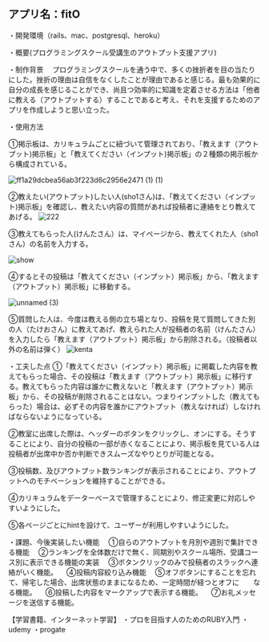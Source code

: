 ## アプリ名：fitO

・開発環境（rails、mac、postgresql、heroku）

・概要(プログラミングスクール受講生のアウトプット支援アプリ)

・制作背景
　プログラミングスクールを通う中で、多くの挫折者を目の当たりにした。挫折の理由は自信をなくしたことが理由であると感じる。最も効果的に自分の成長を感じることができ、尚且つ効率的に知識を定着させる方法は「他者に教える（アウトプットする）することであると考え、それを支援するためのアプリを作成しようと思い立った。

・使用方法

①掲示板は、カリキュラムごとに紐づいて管理されており、「教えます（アウトプット)掲示板」と「教えてください（インプット)掲示板」の２種類の掲示板から構成されている。

![ff1a29dcbea56ab3f223d6c2956e2471 (1) (1)](https://user-images.githubusercontent.com/58842818/81273157-740ab700-9089-11ea-80cc-3377d0cceaf1.gif)

②教えたい(アウトプット)したい人(sho1さん)は、「教えてください（インプット)掲示板」を確認し、教えたい内容の質問があれば投稿者に連絡をとり教えてあげる。
![222](https://user-images.githubusercontent.com/58842818/81278431-a1a72e80-9090-11ea-87b7-845738baadbb.gif)

③教えてもらった人(けんたさん）は、マイページから、教えてくれた人（sho1さん）の名前を入力する。

![show](https://user-images.githubusercontent.com/58842818/81276282-c2ba5000-908d-11ea-820b-1b280a65c4b7.gif)

④するとその投稿は「教えてください（インプット）掲示板」から、「教えます（アウトプット）掲示板」に移動する。

![unnamed (3)](https://user-images.githubusercontent.com/58842818/81274638-8685f000-908b-11ea-8f2a-989d3a54d43e.gif)

⑤質問した人は、今度は教える側の立ち場となり、投稿を見て質問してきた別の人（たけおさん）に教えてあげ、教えられた人が投稿者の名前（けんたさん）を入力したら「教えます（アウトプット）掲示板」から削除される。（投稿者以外の名前は弾く）
![kenta](https://user-images.githubusercontent.com/58842818/81277401-550f2380-908f-11ea-87f9-5b9534d8ee70.gif)

・工夫した点
①「教えてください（インプット）掲示板」に掲載した内容を教えてもらった場合、その投稿は「教えます（アウトプット）掲示板」に移行する。教えてもらった内容は誰かに教えないと「教えます（アウトプット）掲示板」から、その投稿が削除されることはない。つまりインプットした（教えてもらった）場合は、必ずその内容を誰かにアウトプット（教えなければ）しなければならないようになっている。

②教室に出席した際は、ヘッダーのボタンをクリックし、オンにする。そうすることにより、自分の投稿の一部が赤くなることにより、掲示板を見ている人は投稿者が出席中か否か判断できスムーズなやりとりが可能となる。

③投稿数、及びアウトプット数ランキングが表示されることにより、アウトプットへのモチベーションを維持することができる。

④カリキュラムをデーターベースで管理することにより、修正変更に対応しやすいようにした。

⑤各ページごとにhintを設けて、ユーザーが利用しやすいようにした。

・課題、今後実装したい機能
　①自らのアウトプットを月別や週別で集計できる機能
　②ランキングを全体数だけで無く、同期別やスクール場所、受講コース別に表示できる機能の実装
　③ボタンクリックのみで投稿者のスラックへ連絡がいく機能。
　④投稿内容絞り込み機能
　⑤オフボタンにすることを忘れて、帰宅した場合、出席状態のままになるため、一定時間が経つとオフに　　なる機能。
　⑥投稿した内容をマークアップで表示する機能。
　⑦お礼メッセージを送信する機能。
　



【学習書籍、インターネット学習】
・プロを目指す人のためのRUBY入門
・udemy
・progate
